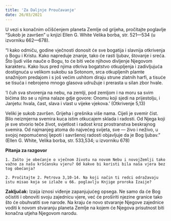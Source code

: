 ```yaml
---
title: 'Za Daljnje Proučavanje'
date: 26/03/2021
---
```


U vezi s konačnim očišćenjem planeta Zemlje od grijeha, pročitajte poglavlje “Sukob je završen” u knjizi Ellen G. White Velika borba, str. 521—534 (u izvorniku 662—678).

“I kako odmiču, godine vječnosti donosit će sve bogatija i slavnija otkrivenja o Bogu i Kristu. Kako napreduje znanje, tako će rasti ljubav, štovanje i sreća. Što ljudi više nauče o Bogu, to će biti veće njihovo divljenje Njegovom karakteru. Kako Isus pred njima otkriva bogatstvo otkupljenja i zadivljujuća dostignuća u velikom sukobu sa Sotonom, srca otkupljenih plamte snažnijom predajom i s još većim ushitom diraju strune zlatnih harfi, a tisuće se tisuća i nebrojeno mnogo glasova udružuje i prerasta u silan zbor hvale.

‘I čuh sva stvorenja na nebu, na zemlji, pod zemljom i na moru sa svim bićima što se u njima nalaze gdje govore: Onomu koji sjedi na prijestolju, i Janjetu: hvala, čast, slava i vlast u vijeke vjekova.’ (Otkrivenje 5,13)

Veliki je sukob završen. Grijeha i grešnika više nama. Cijeli je svemir čist. Bìlo neizmjerna svemira kuca istim otkucajem sklada i radosti. Od Njega koji je sve stvorio teče život, svjetlost i radost kroz prostranstva beskrajnog svemira. Od najmanjeg atoma do najvećeg svijeta, sve — živo i neživo, u svojoj nepomućenoj ljepoti i savršenoj radosti objavljuje da je Bog ljubav.” (Ellen G. White, Velika borba, str. 533,534; u izvorniku 678)

**Pitanja za razgovor**

`1.	Zašto je obećanje o vječnom životu na novom Nebu i novojZemlji tako važno za našu kršćansku vjeru? Od kakve bi koristi bila naša vjera bez tog obećanja?`

`2.	Pročitajte 2. Petrova 3,10-14. Na koji način ti redci odražavaju istu misao koja se izlaže u 66. poglavlju Knjige proroka Izaije?`

**Zaključak:** Izaija iznosi viđenje zapanjujućeg opsega. Ne samo da će Bog očistiti i obnoviti svoju zajednicu vjere, već će proširiti njezine granice tako što će obuhvatiti sve narode. Na kraju će novo stvaranje Njegove zajednice voditi k novom stvaranju planeta Zemlje na kojem će Njegova prisutnost biti konačna utjeha Njegovom narodu.
